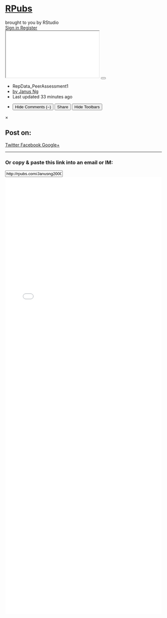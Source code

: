 <!DOCTYPE html>
<!-- saved from url=(0052)http://rpubs.com/Janusng2000/RepData_PeerAssessment1 -->
<html class="wf-adelle-n3-active wf-adelle-i3-active wf-adelle-n4-active wf-adelle-n7-active wf-adelle-i7-active wf-pragmaticawebcondensed-n4-active wf-active"><head><meta http-equiv="Content-Type" content="text/html; charset=UTF-8">
<title>RPubs - RepData_PeerAssessment1</title>
<link href="./RPubs - RepData_PeerAssessment1_files/application-0f4a38981ee7b1c077577f51e3f33627.css" media="all" rel="stylesheet" type="text/css">
<link href="./RPubs - RepData_PeerAssessment1_files/show-060a5f99c65c577dbbcb45abae19cefc.css" media="all" rel="stylesheet" type="text/css">
<script type="text/javascript" async="" src="./RPubs - RepData_PeerAssessment1_files/ga.js"></script><script src="./RPubs - RepData_PeerAssessment1_files/application-b0fb18b4aea86fb908a4b406708b8b1b.js" type="text/javascript"></script>
<script type="text/javascript" src="./RPubs - RepData_PeerAssessment1_files/uao6mzv.js"></script>
<style type="text/css">.tk-adelle{font-family:"adelle","Helvetica",sans-serif;}.tk-pragmatica-web-condensed{font-family:"pragmatica-web-condensed",sans-serif;}</style><link rel="stylesheet" href="./RPubs - RepData_PeerAssessment1_files/uao6mzv-d.css"><script type="text/javascript">try{Typekit.load();}catch(e){}</script>
<script>
  var _gaq = _gaq || [];
  _gaq.push(['_setAccount', 'UA-20375833-2']);
  _gaq.push(['_setDomainName', 'rpubs.com']);
  _gaq.push(['_trackPageview']);
  (function() {
    var ga = document.createElement('script'); ga.type = 'text/javascript'; ga.async = true;
    ga.src = ('https:' == document.location.protocol ? 'https://ssl' : 'http://www') + '.google-analytics.com/ga.js';
    var s = document.getElementsByTagName('script')[0]; s.parentNode.insertBefore(ga, s);
  })();
</script>

<script type="text/javascript" async="" src="./RPubs - RepData_PeerAssessment1_files/embed.js"></script><link rel="stylesheet" href="./RPubs - RepData_PeerAssessment1_files/loading.8023a7350e47171f7bb79707886cd7c5.css"><script src="./RPubs - RepData_PeerAssessment1_files/alfie.f51946af45e0b561c60f768335c9eb79.js" async="" charset="UTF-8"></script></head>
<body class="show-pub show-toolbars">
<div class="modal fade" id="login" style="display: none">
<div class="modal-header">
<h1>Sign In</h1>
</div>
<div class="modal-body">
<div class="alert" id="login_message" style="display: none"></div>
<form accept-charset="UTF-8" action="http://rpubs.com/auth/login" method="post"><div style="margin:0;padding:0;display:inline"><input name="utf8" type="hidden" value="✓"><input name="authenticity_token" type="hidden" value="AxXJ8xpf2YfdsSFVhHZpuJY1/gO+r4j7+3KiAp4jNyc="></div>
<input name="return_url" type="hidden">
<div class="fieldset">
<div class="control-group">
<label class="control-label" for="login_username">Username or Email</label>
<div class="controls">
<input class="input-xlarge" id="login_username" name="username" type="text">
</div>
</div>
<div class="control-group">
<label class="control-label" for="login_password">Password</label>
<div class="controls">
<input class="input-xlarge" id="login_password" name="password" type="password">
</div>
</div>
</div>
</form>


</div>
<div class="modal-footer">
<button class="btn btn-primary" id="login-modal-submit">Sign In</button>
<button class="btn" id="login-modal-cancel">Cancel</button>
</div>
</div>
<div class="navbar-inner" id="pageheader">
<div id="branding">
<h1 id="logo">
<a href="http://rpubs.com/"><span id="R">R</span>Pubs
</a>
</h1>
<span id="tagline">brought to you by RStudio</span>
</div>
<div id="identity">
<div class="btn-group">
<a class="btn btn-inverse btn-small pull-right" href="http://rpubs.com/Janusng2000/RepData_PeerAssessment1#" onclick="rpubs_showLogin(); return false">
Sign in
</a>
<a class="btn btn-inverse btn-small pull-right" href="http://rpubs.com/users/new">
Register
</a>
</div>
</div>
</div>
<div id="pagebody">
<div id="payload">
<iframe src="./RPubs - RepData_PeerAssessment1_files/109097_6bb8a26ccc89416491affb613c418d70.html"></iframe>
<button class="btn btn-tiny" id="btn-show-toolbars">
<i class="icon-resize-small"></i>
</button>
</div>
<div class="navbar navbar-fixed-bottom" id="pagefooter">
<div class="navbar-inner">
<div class="container-fluid">
<ul class="nav" id="pubmeta">
<li id="pubtitle">
<label>RepData_PeerAssessment1</label>
</li>
<li id="pubauthor">
<a href="http://rpubs.com/Janusng2000">by Janus Ng</a>
</li>
<li id="pubtime">
<label>
Last updated
<time datetime="2015-09-15T03:35:24+00:00">33 minutes ago</time>
</label>
</li>
</ul>
<ul class="nav pull-right">
<li>
<button class="btn btn-small btn-success" id="btn-comments">
<i class="icon-comment icon-white"></i>
<span id="comment-verb-hide">
Hide
</span>
Comments
<span id="comment-count">
(–)
</span>
</button>
<button class="btn btn-small btn-info" id="btn-share">
<i class="icon-share icon-white"></i>
Share
</button>
<button class="btn btn-small btn-inverse" id="btn-hide-toolbars">
Hide Toolbars
</button>
</li>
</ul>
</div>
</div>
</div>
<div class="modal fade hide" id="modal-share">
<div class="modal-body">
<btn class="close" data-dismiss="modal" type="button">×</btn>
<h2 class="first">Post on:</h2>
<p>
<a class="btn btn-primary btn-large" href="https://twitter.com/intent/tweet?original_referer=http%3A%2F%2Frpubs.com%2FJanusng2000%2FRepData_PeerAssessment1&source=tweetbutton&text=RepData_PeerAssessment1&url=http%3A%2F%2Frpubs.com%2FJanusng2000%2FRepData_PeerAssessment1" onclick="window.open(this.href, &#39;&#39;, &#39;menubar=no,toolbar=no,resizable=yes,scrollbars=yes,height=275,width=660&#39;);return false;">
Twitter
</a>
<a class="btn btn-primary btn-large" href="https://www.facebook.com/sharer.php?u=http%3A%2F%2Frpubs.com%2FJanusng2000%2FRepData_PeerAssessment1&t=RepData_PeerAssessment1" onclick="window.open(this.href, &#39;&#39;, &#39;menubar=no,toolbar=no,resizable=yes,scrollbars=yes,height=350,width=660&#39;);return false;">
Facebook
</a>
<a class="btn btn-primary btn-large" href="https://plus.google.com/share?url=http%3A%2F%2Frpubs.com%2FJanusng2000%2FRepData_PeerAssessment1" onclick="window.open(this.href, &#39;&#39;, &#39;menubar=no,toolbar=no,resizable=yes,scrollbars=yes,height=600,width=600&#39;);return false;">
Google+
</a>
</p>
<hr>
<h3>Or copy &amp; paste this link into an email or IM:</h3>
<input onclick="this.select()" readonly="readonly" value="http://rpubs.com/Janusng2000/RepData_PeerAssessment1">
</div>
</div>
<script>
  $('#btn-edit').click(function() {
    location.href = "/Janusng2000/109097/edit";
  });
  $('#btn-delete').mouseover(function() {
    $('#btn-delete').removeClass('btn-inverse').addClass('btn-danger');
  });
  $('#btn-delete').mouseout(function() {
    $('#btn-delete').addClass('btn-inverse').removeClass('btn-danger');
  });
  $('#btn-hide-toolbars').click(function() {
    $(document.body).addClass('hide-toolbars');
    $(document.body).removeClass('show-toolbars');
  });
  $('#btn-show-toolbars').click(function() {
    $(document.body).addClass('show-toolbars');
    $(document.body).removeClass('hide-toolbars');
  });
  $('#btn-share').click(function() {
    $('#modal-share').modal().css({
      'margin-left': function () {
        return -($(this).width() / 2);
      }
    });
  });
  $('#btn-comments').click(function() {
    $(document.body).toggleClass('show-comments');
  });
  setInterval(function() {
    // Poll for comment count. Barf.
    var text = $('#dsq-num-posts').text();
    if (text && /^\d+$/.test(text))
      $('#comment-count').text('(' + text + ')');
  }, 1000);
</script>
<div id="comment-wrapper">
<div id="disqus_thread"><iframe id="dsq-1" data-disqus-uid="1" allowtransparency="true" frameborder="0" scrolling="no" tabindex="0" title="Disqus" width="100%" src="./RPubs - RepData_PeerAssessment1_files/saved_resource.html" style="width: 100% !important; border: none !important; overflow: hidden !important; height: 1406px !important;" horizontalscrolling="no" verticalscrolling="no"></iframe><iframe id="dsq-indicator-north" data-disqus-uid="indicator-north" allowtransparency="true" frameborder="0" scrolling="no" tabindex="0" title="Disqus" style="width: 0px !important; border: none !important; overflow: hidden !important; top: 0px !important; min-width: 0px !important; max-width: 0px !important; position: fixed !important; z-index: 2147483646 !important; height: 29px !important; min-height: 29px !important; max-height: 29px !important; display: none !important;"></iframe><iframe id="dsq-indicator-south" data-disqus-uid="indicator-south" allowtransparency="true" frameborder="0" scrolling="no" tabindex="0" title="Disqus" style="width: 0px !important; border: none !important; overflow: hidden !important; bottom: 0px !important; min-width: 0px !important; max-width: 0px !important; position: fixed !important; z-index: 2147483646 !important; height: 29px !important; min-height: 29px !important; max-height: 29px !important; display: none !important;"></iframe></div>
</div>

</div>


</body></html>
